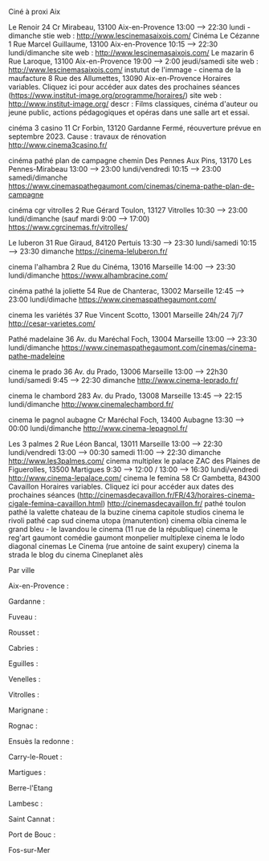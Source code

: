 Ciné à proxi Aix

Le Renoir
    24 Cr Mirabeau, 13100 Aix-en-Provence
    13:00 --> 22:30 lundi - dimanche
    stie web : http://www.lescinemasaixois.com/ 
Cinéma Le Cézanne
    1 Rue Marcel Guillaume, 13100 Aix-en-Provence
    10:15 --> 22:30 lundi/dimanche
    site web : http://www.lescinemasaixois.com/ 
Le mazarin
    6 Rue Laroque, 13100 Aix-en-Provence
    19:00 --> 2:00 jeudi/samedi
    site web : http://www.lescinemasaixois.com/
instutut de l'immage - cinema de la maufacture
    8 Rue des Allumettes, 13090 Aix-en-Provence
    Horaires variables. Cliquez ici pour accéder aux dates des prochaines séances (https://www.institut-image.org/programme/horaires/)
    site web : http://www.institut-image.org/
    descr : Films classiques, cinéma d'auteur ou jeune public, actions pédagogiques et opéras dans une salle art et essai.    
<!-- Cine bonne nouvelle -eguilles
    Salle Georges Duby, 13510 Éguilles
    inconnu -->

cinéma 3 casino
    11 Cr Forbin, 13120 Gardanne
    Fermé, réouverture prévue en septembre 2023. Cause : travaux de rénovation
    http://www.cinema3casino.fr/

cinéma pathé plan de campagne
    chemin Des Pennes Aux Pins, 13170 Les Pennes-Mirabeau
    13:00 --> 23:00 lundi/vendredi     10:15 --> 23:00 samedi/dimanche
    https://www.cinemaspathegaumont.com/cinemas/cinema-pathe-plan-de-campagne

cinéma cgr vitrolles
    2 Rue Gérard Toulon, 13127 Vitrolles
    10:30 --> 23:00 lundi/dimanche (sauf mardi 9:00 --> 17:00)
    https://www.cgrcinemas.fr/vitrolles/

Le luberon
31 Rue Giraud, 84120 Pertuis
13:30 --> 23:30 lundi/samedi    10:15 --> 23:30 dimanche
https://cinema-leluberon.fr/

cinema l'alhambra
2 Rue du Cinéma, 13016 Marseille
14:00 --> 23:30 lundi/dimanche
https://www.alhambracine.com/   

cinéma pathé la joliette
54 Rue de Chanterac, 13002 Marseille
12:45 --> 23:00 lundi/dimache
https://www.cinemaspathegaumont.com/

cinema les variétés
37 Rue Vincent Scotto, 13001 Marseille
24h/24 7j/7
http://cesar-varietes.com/

Pathé madelaine
36 Av. du Maréchal Foch, 13004 Marseille
13:00 --> 23:30 lundi/dimanche
https://www.cinemaspathegaumont.com/cinemas/cinema-pathe-madeleine

cinema le prado
36 Av. du Prado, 13006 Marseille
13:00 --> 22h30 lundi/samedi    9:45 --> 22:30 dimanche
http://www.cinema-leprado.fr/

cinema le chambord
283 Av. du Prado, 13008 Marseille
13:45 --> 22:15 lundi/dimanche
http://www.cinemalechambord.fr/

cinema le pagnol aubagne
Cr Maréchal Foch, 13400 Aubagne
13:30 --> 00:00 lundi/dimanche
http://www.cinema-lepagnol.fr/

Les 3 palmes
    2 Rue Léon Bancal, 13011 Marseille
    13:00 --> 22:30 lundi/vendredi    13:00 --> 00:30 samedi    11:00 --> 22:30 dimanche
    http://www.les3palmes.com/
cinema multiplex le palace
    ZAC des Plaines de Figuerolles, 13500 Martigues
    9:30 --> 12:00 / 13:00 --> 16:30 lundi/vendredi
    http://www.cinema-lepalace.com/
cinema le femina
    58 Cr Gambetta, 84300 Cavaillon
    Horaires variables. Cliquez ici pour accéder aux dates des prochaines séances (http://cinemasdecavaillon.fr/FR/43/horaires-cinema-cigale-femina-cavaillon.html)
    http://cinemasdecavaillon.fr/
pathé toulon
pathé la valette
chateau de la buzine
cinema capitole studios
cinema le rivoli
pathé cap sud
cinema utopa (manutention)
cinema olbia
cinema le grand bleu - le lavandou
le cinema (11 rue de la république)
cinema le reg'art
gaumont comédie
gaumont monpelier multiplexe
cinema le lodo
diagonal cinemas
Le Cinema (rue antoine de saint exupery)
cinema la strada
le blog du cinema
Cineplanet alès









Par ville 

Aix-en-Provence :


Gardanne :


Fuveau :


Rousset : 


Cabries :


Eguilles :


Venelles :


Vitrolles : 


Marignane :


Rognac :


Ensuès la redonne :


Carry-le-Rouet :


Martigues :


Berre-l'Etang


Lambesc :


Saint Cannat :


Port de Bouc :


Fos-sur-Mer
